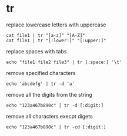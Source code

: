 # tr

replace lowercase letters with uppercase

    cat file1 | tr "[a-z]" "[A-Z]"
    cat file1 | tr "[:lower:]" "[:upper:]"

replace spaces with tabs

    echo "file1 file2 file3" | tr [:space:] '\t'

remove specified characters

    echo 'abcdefg' | tr -d 'a'

remove all the digits from the string

    echo "123a467b890c" | tr -d [:digit:]

remove all characters execpt digets

    echo "123a467b890c" | tr -cd [:digit:]

